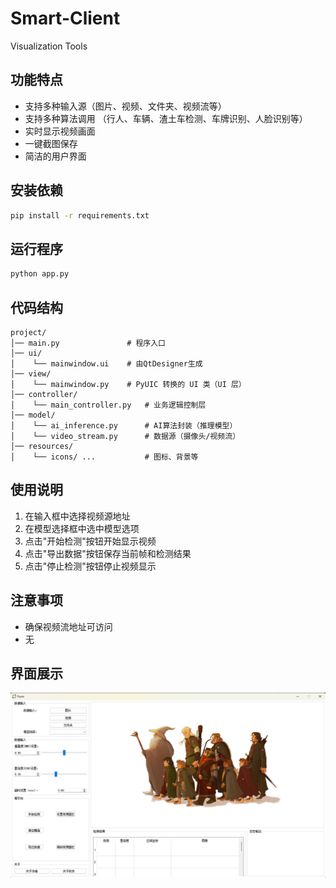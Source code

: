 # Smart-Client
Visualization Tools

## 功能特点
- 支持多种输入源（图片、视频、文件夹、视频流等）
- 支持多种算法调用 （行人、车辆、渣土车检测、车牌识别、人脸识别等）
- 实时显示视频画面
- 一键截图保存
- 简洁的用户界面

## 安装依赖

```bash
pip install -r requirements.txt
```

## 运行程序

```bash
python app.py
```

## 代码结构
```plaintext
project/
│── main.py               # 程序入口
│── ui/
│    └── mainwindow.ui    # 由QtDesigner生成
│── view/
│    └── mainwindow.py    # PyUIC 转换的 UI 类（UI 层）
│── controller/
│    └── main_controller.py   # 业务逻辑控制层
│── model/
│    └── ai_inference.py      # AI算法封装（推理模型）
│    └── video_stream.py      # 数据源（摄像头/视频流）
│── resources/
│    └── icons/ ...           # 图标、背景等
```


## 使用说明

1. 在输入框中选择视频源地址
2. 在模型选择框中选中模型选项
3. 点击"开始检测"按钮开始显示视频
3. 点击"导出数据"按钮保存当前帧和检测结果
4. 点击"停止检测"按钮停止视频显示

## 注意事项

- 确保视频流地址可访问
- 无


## 界面展示

![界面预览](resources/demo.png)